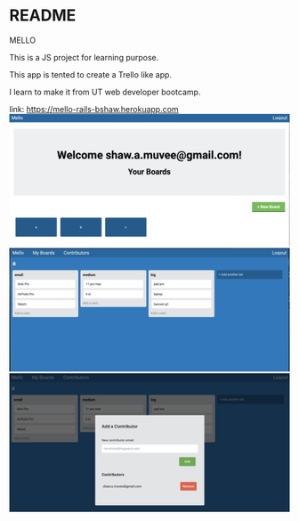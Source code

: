# README

MELLO

This is a JS project for learning purpose.

This app is tented to create a Trello like app.

I learn to make it from UT web developer bootcamp.

link: https://mello-rails-bshaw.herokuapp.com
![](images/Screenshot-2.png)
![](images/Screenshot-3.png)
![](images/Screenshot-4.png)
